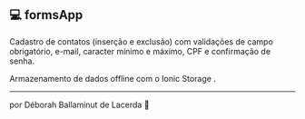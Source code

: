 ## 💻 formsApp

Cadastro de contatos (inserção e exclusão) com validações de campo obrigatório, e-mail, caracter mínimo e máximo, CPF e confirmação de senha. 

Armazenamento de dados offline com o Ionic Storage . 

---

por Déborah Ballaminut de Lacerda 💜